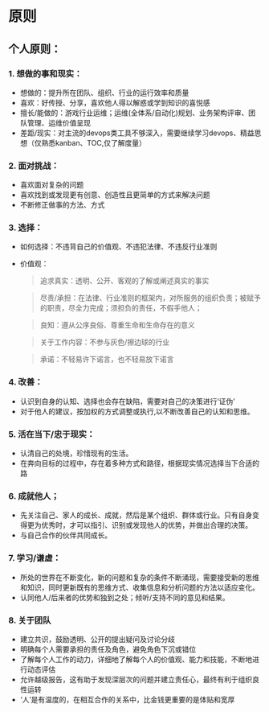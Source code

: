 # 原则

## 个人原则：

### 1. 想做的事和现实：
  - 想做的：提升所在团队、组织、行业的运行效率和质量
  - 喜欢：好传授、分享，喜欢他人得以解惑或学到知识的喜悦感
  - 擅长/能做的：游戏行业运维；运维(全体系/自动化)规划、业务架构评审、团队管理、运维价值呈现
  - 差距/现实：对主流的devops类工具不够深入，需要继续学习devops、精益思想（仅熟悉kanban、TOC,仅了解度量）

### 2. 面对挑战：
  - 喜欢面对复杂的问题
  - 喜欢找到或发现更有创意、创造性且更简单的方式来解决问题
  - 不断修正做事的方法、方式

### 3. 选择：
  - 如何选择：不违背自己的价值观、不违犯法律、不违反行业准则
  - 价值观：

    >追求真实：透明、公开、客观的了解或阐述真实的事实

	>尽责/承担：在法律、行业准则的框架内，对所服务的组织负责；被赋予的职责，尽全力完成；须担负的责任，不假手他人；

	>良知：遵从公序良俗、尊重生命和生命存在的意义

	>关于工作内容：不参与灰色/擦边球的行业

	>承诺：不轻易许下诺言，也不轻易放下诺言




### 4. 改善：
  - 认识到自身的认知、选择也会存在缺陷，需要对自己的决策进行‘证伪’
  - 对于他人的建议，按加权的方式调整或执行,以不断改善自己的认知和思维。

### 5. 活在当下/忠于现实：
  - 认清自己的处境，珍惜现有的生活。
  - 在奔向目标的过程中，存在着多种方式和路径，根据现实情况选择当下合适的路

### 6. 成就他人；
  - 先关注自己、家人的成长、成就，然后是某个组织、群体或行业。只有自身变得更为优秀时，才可以指引、识别或发现他人的优势，并做出合理的决策。
  - 与自己合作的伙伴共同成长。

### 7. 学习/谦虚：
  - 所处的世界在不断变化，新的问题和复杂的条件不断涌现，需要接受新的思维和知识，同时更新既有的思维方式、收集信息和分析问题的方法以适应变化。
  - 认同他人/后来者的优势和独到之处；倾听/支持不同的意见和结果。

### 8. 关于团队
  - 建立共识，鼓励透明、公开的提出疑问及讨论分歧
  - 明确每个人需要承担的责任及角色，避免角色下沉或错位
  - 了解每个人工作的动力，详细地了解每个人的价值观、能力和技能，不断地进行动态评估
  - 允许越级报告，这有助于发现深层次的问题并建立责任心，最终有利于组织良性运转
  - ‘人’是有温度的，在相互合作的关系中，比金钱更重要的是体贴和宽厚
